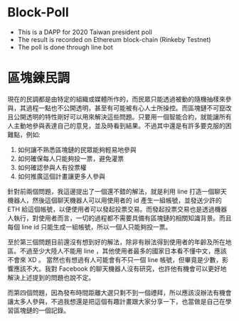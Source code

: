 # Block-Poll
- This is a DAPP for 2020 Taiwan president poll
- The result is recorded on Ethereum block-chain (Rinkeby Testnet)
- The poll is done through line bot

# 區塊鍊民調
現在的民調都是由特定的組織或媒體所作的，而民眾只能透過被動的隨機抽樣來參與，其過程一點也不公開透明，甚至有可能被有心人士所操控。而區塊鏈不可竄改且公開透明的特性剛好可以用來解決這些問題。只要用一個智能合約，就能讓所有人主動地參與表達自己的意見，並及時看到結果。不過其中還是有許多要克服的困難點，例如:

1. 如何讓不熟悉區塊鏈的民眾能夠輕易地參與
2. 如何確保每人只能夠投一票，避免灌票
3. 如何確認參與人有投票權
4. 如何推廣這個計畫讓更多人參與

針對前兩個問題，我這邊提出了一個還不錯的解法，就是利用 line 打造一個聊天機器人，然後這個聊天機器人可以用使用者的 id 產生一組帳號，並發送少許的 ETH 給這個帳號，以便使用者可以發起投票交易。而發起投票交易也是透過機器人執行，對使用者而言，一切的過程都不需要具備有區塊鏈的相關知識背景。而且每個 line id 只能生成一組帳號，所以一個人只能夠投一票。

至於第三個問題目前還沒有想到好的解法，除非有辦法得到使用者的年齡及所在地區。不過至少大陸人不能用 line ，其他使用者最多的國家日本看不懂中文，應該不會來 XD 。
當然也有想過有人可能會有不只一個 line 帳號，但畢竟是少數，影響應該不大。我對 Facebook 的聊天機器人沒有研究，也許他有機會可以更好地解決上述提到的問題也說不定。

而第四個問題，因為發布時間距離大選只剩不到一個禮拜，所以應該沒辦法有機會讓太多人參與，不過我想還是把這個有趣計畫跟大家分享一下，也當做是自己在學習區塊鏈的一個記錄。
